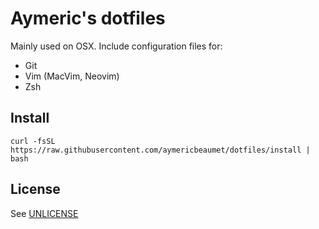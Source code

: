 # Aymeric's dotfiles

Mainly used on OSX. Include configuration files for:
- Git
- Vim (MacVim, Neovim)
- Zsh

## Install

```
curl -fsSL https://raw.githubusercontent.com/aymericbeaumet/dotfiles/install | bash
```

## License

See [UNLICENSE](./UNLICENSE)
